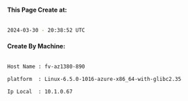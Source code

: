
   
#### This Page Create at:

```bash

2024-03-30 - 20:38:52 UTC

```

#### Create By Machine:

```bash

Host Name : fv-az1380-890

platform  : Linux-6.5.0-1016-azure-x86_64-with-glibc2.35

Ip Local  : 10.1.0.67

```

